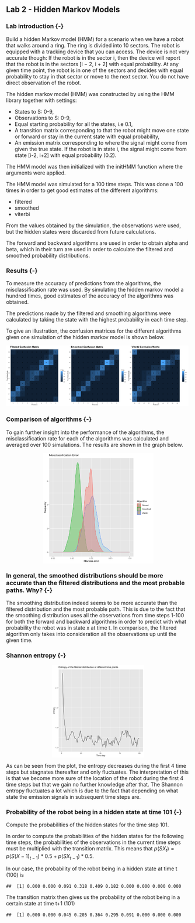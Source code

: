 






## Lab 2 - Hidden Markov Models

### Lab introduction {-}

Build a hidden Markov model (HMM) for a scenario when we have a robot that walks around a ring. The ring is divided into 10 sectors. The robot is equipped with a tracking device that you can access. The device is not very accurate though: If the robot is in the sector i, then the device will report that the robot is in the sectors [i − 2, i + 2] with equal probability. At any given time point, the robot is in one of the sectors and decides with equal probability to stay in that sector or move to the next sector. You do not have direct observation of the robot.

The hidden markov model (HMM) was constructed by using the HMM library together with settings:

- States to S: 0-9,
- Observations to S: 0-9, 
- Equal starting probability for all the states, i.e 0.1, 
- A transition matrix corresponding to that the robot might move one state or forward or stay in the current state with equal probability,
- An emission matrix corresponding to where the signal might come from given the true state. If the robot is in state i, the signal might come from state [i-2, i+2] with equal probability (0.2).

The HMM model was then initialized with the initHMM function where the arguments were applied. 

The HMM model was simulated for a 100 time steps. This was done a 100 times in order to get good estimates of the different algorithms: 
 
- filtered 
- smoothed 
- viterbi

From the values obtained by the simulation, the observations were used, but the hidden states were discarded from future calculations. 

The forward and backward algorithms are used in order to obtain alpha and beta, which in their turn are used in order to calculate the filtered and smoothed probability distributions. 


### Results {-}

To measure the accuracy of predictions from the algorithms, the misclassification rate was used. By simulating the hidden markov model a hundred times, good estimates of the accuracy of the algorithms was obtained. 

The predictions made by the filtered and smoothing algorithms were calculated by taking the state with the highest probability in each time step.

To give an illustration, the confusion matrices for the different algorithms given one simulation of the hidden markov model is shown below. 

<img src="figure/unnamed-chunk-2-1.png" title="plot of chunk unnamed-chunk-2" alt="plot of chunk unnamed-chunk-2" width="33%" /><img src="figure/unnamed-chunk-2-2.png" title="plot of chunk unnamed-chunk-2" alt="plot of chunk unnamed-chunk-2" width="33%" /><img src="figure/unnamed-chunk-2-3.png" title="plot of chunk unnamed-chunk-2" alt="plot of chunk unnamed-chunk-2" width="33%" />

### Comparison of algorithms {-}

To gain further insight into the performance of the algorithms, the misclassification rate for each of the algorithms was calculated and averaged over 100 simulations. The results are shown in the graph below. 

<img src="figure/plot-1.png" title="plot of chunk plot" alt="plot of chunk plot" width="60%" style="display: block; margin: auto;" />

### In general, the smoothed distributions should be more accurate than the filtered distributions and the most probable paths. Why? {-}

The smoothing distribution indeed seems to be more accurate than the filtered distribution and the most probable path. This is due to the fact that the smoothing distribution uses all the observations from time steps 1-100 for both the forward and backward algorithms in order to predict with what probability the robot was in state x at time t. In comparison, the filtered algorithm only takes into consideration all the observations up until the given time.


### Shannon entropy {-}


<img src="figure/unnamed-chunk-3-1.png" title="plot of chunk unnamed-chunk-3" alt="plot of chunk unnamed-chunk-3" width="50%" style="display: block; margin: auto;" />

As can be seen from the plot, the entropy decreases during the first 4 time steps but stagnates thereafter and only fluctuates. The interpretation of this is that we become more sure of the location of the robot during the first 4 time steps but that we gain no further knowledge after that. The Shannon entropy fluctuates a lot which is due to the fact that depending on what state the emission signals in subsequent time steps are. 

### Probability of the robot being in a hidden state at time 101 {-}

Compute the probabilities of the hidden states for the time step 101.

In order to compute the probabilities of the hidden states for the following time steps, the probabilities of the observations in the current time steps must be multiplied with the transition matrix. This means that $p(SX_{t}) = p(S(X-1)_{t-1}) *0.5 + p(SX_{t-1})*0.5$.

In our case, the probability of the robot being in a hidden state at time t (100) is


```
##  [1] 0.000 0.000 0.091 0.318 0.409 0.182 0.000 0.000 0.000 0.000
```

The transition matrix then gives us the probability of the robot being in a certain state at time t+1 (101)


```
##  [1] 0.000 0.000 0.045 0.205 0.364 0.295 0.091 0.000 0.000 0.000
```
